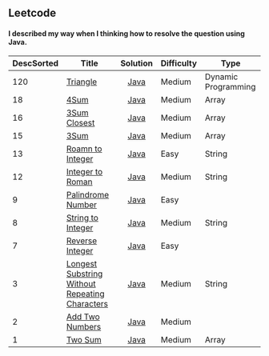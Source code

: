 ## Leetcode
#### I described my way when I thinking how to resolve the question using Java.

| DescSorted | Title | Solution | Difficulty | Type |
| --- | ----- | :------: |  ------- | ---- |
|120|[Triangle](https://leetcode.com/problems/triangle/description/)|[Java](https://github.com/lwy2016/Leetcode/blob/master/Solution/Triangle.md)|Medium|Dynamic Programming|
|18|[4Sum](https://leetcode.com/problems/3sum/description/)|[Java](https://github.com/lwy2016/Leetcode/blob/master/Solution/Four%20Sum.md)|Medium|Array|
|16|[3Sum Closest](https://leetcode.com/problems/3sum-closest/description/)|[Java](https://github.com/lwy2016/Leetcode/blob/master/Solution/Three%20Sum%20Closest.md)|Medium|Array|
|15|[3Sum](https://leetcode.com/problems/3sum/description/)|[Java](https://github.com/lwy2016/Leetcode/blob/master/Solution/Three%20Sum.md)|Medium|Array|
|13|[Roamn to Integer](https://leetcode.com/problems/roman-to-integer/description/)|[Java](https://github.com/lwy2016/Leetcode/blob/master/Solution/Roman%20to%20Integer.md)|Easy|String|
|12|[Integer to Roman](https://leetcode.com/problems/integer-to-roman/description/)|[Java](https://github.com/lwy2016/Leetcode/blob/master/Solution/Integer%20to%20Roman.md)|Medium|String|
|9|[Palindrome Number](https://leetcode.com/problems/palindrome-number/description/)|[Java](https://github.com/lwy2016/Leetcode/blob/master/Solution/Palindrome%20Number.md)|Easy|
|8|[String to Integer](https://leetcode.com/problems/string-to-integer/description/)|[Java](https://github.com/lwy2016/Leetcode/blob/master/Solution/String%20to%20Integer.md)|Medium|String|
|7|[Reverse Integer](https://leetcode.com/problems/reverse-integer/description/)|[Java](https://github.com/lwy2016/Leetcode/blob/master/Solution/Reverse%20Integer.md)|Easy|
|3|[Longest Substring Without Repeating Characters](https://leetcode.com/problems/longest-substring-without-repeating-characters/)|[Java](https://github.com/lwy2016/Leetcode/blob/master/Solution/LongestSubstringWithoutRepeatingCharacters.md)|Medium|String|
|2|[Add Two Numbers](https://leetcode.com/problems/add-two-numbers/)|[Java](https://github.com/lwy2016/Leetcode/blob/master/Solution/Add%20Two%20Numbers.md)|Medium|
|1|[Two Sum](https://leetcode.com/problems/two-sum/)|[Java](https://github.com/lwy2016/Leetcode/blob/master/Solution/Two%20Sum.md)|Medium|Array|
    